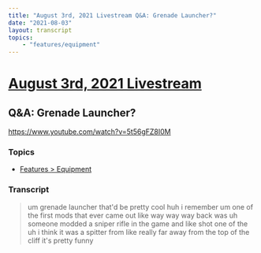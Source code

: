 ```yaml
---
title: "August 3rd, 2021 Livestream Q&A: Grenade Launcher?"
date: "2021-08-03"
layout: transcript
topics:
    - "features/equipment"
---
```

# [August 3rd, 2021 Livestream](../2021-08-03.md)
## Q&A: Grenade Launcher?
https://www.youtube.com/watch?v=5t56gFZ8I0M

### Topics
* [Features > Equipment](../topics/features/equipment.md)

### Transcript

> um grenade launcher that'd be pretty cool huh i remember um one of the first mods that ever came out like way way way back was uh someone modded a sniper rifle in the game and like shot one of the uh i think it was a spitter from like really far away from the top of the cliff it's pretty funny
